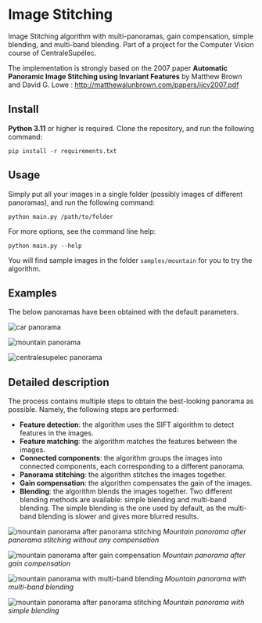# Image Stitching

Image Stitching algorithm with multi-panoramas, gain compensation, simple blending, and multi-band blending. Part of a project for the Computer Vision course of CentraleSupélec.

The implementation is strongly based on the 2007 paper **Automatic Panoramic Image Stitching using Invariant Features** by Matthew Brown and David G. Lowe : <http://matthewalunbrown.com/papers/ijcv2007.pdf>

## Install

**Python 3.11** or higher is required.
Clone the repository, and run the following command:

    pip install -r requirements.txt

## Usage

Simply put all your images in a single folder (possibly images of different panoramas), and run the following command:

    python main.py /path/to/folder

For more options, see the command line help:

    python main.py --help

You will find sample images in the folder `samples/mountain` for you to try the algorithm.

## Examples

The below panoramas have been obtained with the default parameters.

![car panorama](samples/panoramas/car.jpg?raw=true)

![mountain panorama](samples/panoramas/mountain.jpg?raw=true)

![centralesupelec panorama](samples/panoramas/centralesupelec.jpg?raw=true)

## Detailed description

The process contains multiple steps to obtain the best-looking panorama as possible. Namely, the following steps are performed:

- **Feature detection**: the algorithm uses the SIFT algorithm to detect features in the images.
- **Feature matching**: the algorithm matches the features between the images.
- **Connected components**: the algorithm groups the images into connected components, each corresponding to a different panorama.
- **Panorama stitching**: the algorithm stitches the images together.
- **Gain compensation**: the algorithm compensates the gain of the images.
- **Blending**: the algorithm blends the images together. Two different blending methods are available: simple blending and multi-band blending. The simple blending is the one used by default, as the multi-band blending is slower and gives more blurred results.

![mountain panorama after panorama stitching](samples/steps/mountain_no_compensation.jpg?raw=true)
_Mountain panorama after panorama stitching without any compensation_

![mountain panorama after gain compensation](samples/steps/mountain_gain_compensation.jpg?raw=true)
_Mountain panorama after gain compensation_

![mountain panorama with multi-band blending](samples/steps/mountain_multi_band_blending.jpg?raw=true)
_Mountain panorama with multi-band blending_

![mountain panorama after panorama stitching](samples/panoramas/mountain.jpg?raw=true)
_Mountain panorama with simple blending_
